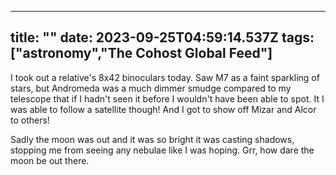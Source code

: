 
---
title: ""
date: 2023-09-25T04:59:14.537Z
tags: ["astronomy","The Cohost Global Feed"]
---

I took out a relative's 8x42 binoculars today. Saw M7 as a faint sparkling of stars, but Andromeda was a much dimmer smudge compared to my telescope that if I hadn't seen it before I wouldn't have been able to spot. It I was able to follow a satellite though! And I got to show off Mizar and Alcor to others!

Sadly the moon was out and it was so bright it was casting shadows, stopping me from seeing any nebulae like I was hoping. Grr, how dare the moon be out there.

